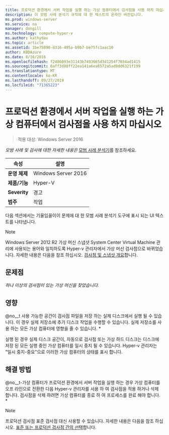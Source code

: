 ```yaml
---
title: 프로덕션 환경에서 서버 작업을 실행 하는 가상 컴퓨터에서 검사점을 사용 하지 마십시오
description: 이 모범 사례 분석기 규칙에 대 한 텍스트의 온라인 버전입니다.
ms.prod: windows-server
ms.service: na
manager: dongill
ms.technology: compute-hyper-v
ms.author: kathydav
ms.topic: article
ms.assetid: 1be75890-d316-495a-b9b7-be75fc1aac10
author: KBDAzure
ms.date: 8/16/2016
ms.openlocfilehash: f2486093e31143b7493665d3d1254f7034ad1415
ms.sourcegitcommit: 6aff3d88ff22ea141a6ea6572a5ad8dd6321f199
ms.translationtype: MT
ms.contentlocale: ko-KR
ms.lasthandoff: 09/27/2019
ms.locfileid: "71365223"
---
```

# <a name="avoid-using-checkpoints-on-a-virtual-machine-that-runs-a-server-workload-in-a-production-environment"></a>프로덕션 환경에서 서버 작업을 실행 하는 가상 컴퓨터에서 검사점을 사용 하지 마십시오

>적용 대상: Windows Server 2016


  
*모범 사례 및 검사에 대한 자세한 내용은* [모범 사례 분석기](https://go.microsoft.com/fwlink/?LinkId=122786)를 참조하세요.  
  
|속성|설명|  
|-|-|  
|**운영 체제**|Windows Server 2016|  
|**제품/기능**|Hyper-V|  
|**Severity**|경고|  
|**범주**|작업|  

다음 섹션에서는 기울임꼴이이 문제에 대 한 모범 사례 분석기 도구에 표시 되는 UI 텍스트를 나타냅니다.

> [!NOTE]  
> Windows Server 2012 R2 가상 머신 스냅샷 System Center Virtual Machine 관리에 사용되는 용어와 일치하도록 Hyper-v 관리자에서 가상 머신 검사점으로 바뀌었습니다. 자세한 내용은 다음을 참조 하십시오. [검사점 및 스냅샷 개요](https://technet.microsoft.com/library/dn818483.aspx)합니다.  
  
## <a name="issue"></a>문제점  
  
*하나 이상의 검사점이 있는 가상 머신을 찾았습니다.*  
  
## <a name="impact"></a>영향  
  
@no__t 사용 가능한 공간이 검사점 파일을 저장 하는 실제 디스크에서 실행 될 수 있습니다. 이 경우 실제 저장소에 추가 디스크 작업을 수행할 수 있습니다. 실제 저장소를 사용 하는 모든 가상 컴퓨터에 영향을 줄 수 있습니다. *  
  
실행 된 경우 실제 디스크 공간이, 자동으로 검사점 또는 가상 하드 디스크는 디스크에 저장 된 모든 실행 중인 가상 컴퓨터를 일시 중지 될 수 있습니다. Hyper-v 관리자는 "일시 중지-중요"으로 이러한 가상 컴퓨터의 상태를 표시 합니다.  
  
## <a name="resolution"></a>해결 방법  
  
@no__t-가상 컴퓨터가 프로덕션 환경에서 서버 작업을 실행 하는 경우 가상 컴퓨터를 오프 라인으로 전환한 다음 Hyper-v 관리자를 사용 하 여 검사점을 적용 하거나 삭제 합니다. 검사점을 삭제 하려면 가상 컴퓨터를 종료 하 여 프로세스를 완료 해야 합니다. *  
  
> [!NOTE]  
> 프로덕션 검사점 표준 검사점 대신 사용할 수 있습니다. 자세한 내용은 다음을 참조 하십시오. [표준 또는 프로덕션 검사점 간의 선택](../manage/Choose-between-standard-or-production-checkpoints-in-Hyper-V.md)합니다.  
  


